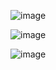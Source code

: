 ![image](https://hackmd.io/_uploads/rJLFFFM1xx.png)

![image](https://hackmd.io/_uploads/SySqKKMyxg.png)

![image](https://hackmd.io/_uploads/BJ9sYFMJgg.png)
